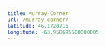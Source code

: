 ```yaml
---
title: Murray Corner
url: /murray-corner/
latitude: 46.1720716
longitude: -63.958695500000005
---
```

